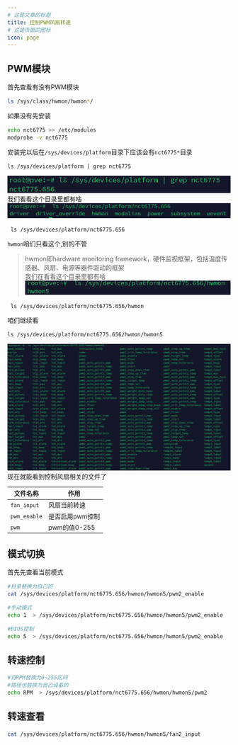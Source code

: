 ```yaml
---
# 这是文章的标题
title: 控制PWM风扇转速
# 这是页面的图标
icon: page
---
```

## PWM模块
首先查看有没有PWM模块
```bash
ls /sys/class/hwmon/hwmon*/
```
如果没有先安装
```bash
echo nct6775 >> /etc/modules
modprobe -v nct6775
```
安装完以后在`/sys/devices/platform`目录下应该会有`nct6775*`目录
```
ls /sys/devices/platform | grep nct6775
```
![](20230827105242.png)
我们看看这个目录里都有啥
![](20230827105449.png)
```
 ls /sys/devices/platform/nct6775.656
```
`hwmon`咱们只看这个,别的不管
> hwmon即hardware monitoring framework，硬件监视框架，包括温度传感器、风扇、电源等器件驱动的框架       
我们在看看这个目录里都有啥
![](20230827105732.png)
```
 ls /sys/devices/platform/nct6775.656/hwmon
```
咱们继续看
```
ls /sys/devices/platform/nct6775.656/hwmon/hwmon5
```
![](20230827105817.png)
现在就能看到控制风扇相关的文件了

| 文件名称     | 作用           | 
| ---         | ---            | 
| `fan_input`  | 风扇当前转速    |
| `pwm_enable` | 是否启用pwm控制 | 
| `pwm`       | pwm的值0-255    |

## 模式切换
首先先查看当前模式       

```bash
#目录替换为自己的    
cat /sys/devices/platform/nct6775.656/hwmon/hwmon5/pwm2_enable
```    
 
```bash
#手动模式
echo 1  > /sys/devices/platform/nct6775.656/hwmon/hwmon5/pwm2_enable
```

```bash
#BIOS控制
echo 5  > /sys/devices/platform/nct6775.656/hwmon/hwmon5/pwm2_enable
```
## 转速控制
```bash
#将RPM替换为0~255区间
#路径也替换为自己设备的
echo RPM  > /sys/devices/platform/nct6775.656/hwmon/hwmon5/pwm2
```
## 转速查看
```bash
cat /sys/devices/platform/nct6775.656/hwmon/hwmon5/fan2_input
```